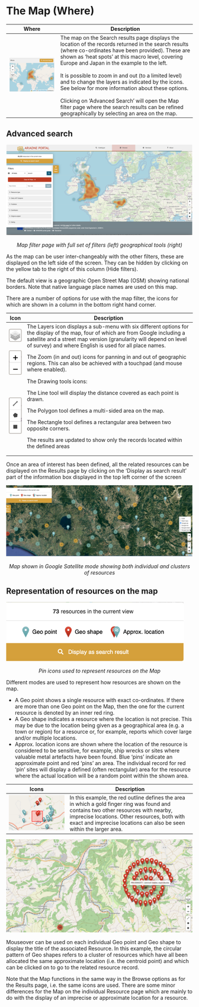 # The Map (Where)

| Where | Description |
| ----------- | ----------- |
| ![alt text](../assets/04-Map.png) | The map on the Search results page displays the location of the records returned in the search results (where co-ordinates have been provided). These are shown as ‘heat spots’ at this macro level, covering Europe and Japan in the example to the left. <Br><Br>It is possible to zoom in and out (to a limited level) and to change the layers as indicated by the icons. See below for more information about these options.<Br><Br>Clicking on ‘Advanced Search’ will open the Map filter page where the search results can be refined geographically by selecting an area on the map. |

## Advanced search

![alt text](../assets/05-Full-map-with-filters.png)

<p align=center>
<i>Map filter page with full set of filters (left) geographical tools (right)</i>

As the map can be user inter-changeably with the other filters, these are displayed on the left side of the screen. They can be hidden by clicking on the yellow tab to the right of this column (Hide filters). 

The default view is a geographic Open Street Map (OSM) showing national borders. Note that native language place names are used on this map. 

There are a number of options for use with the map filter, the icons for which are shown in a column in the bottom right hand corner. 

| Icon | Description |
| ----------- | ----------- |
| ![alt text](../assets/06-Layers-icon.png) | The Layers icon displays a sub-menu with six different options for the display of the map, four of which are from Google including a satellite and a street map version (granularity will depend on level of survey) and where English is used for all place names. |
| ![alt text](../assets/07-Zoom-icon.png) | The Zoom (in and out) icons for panning in and out of geographic regions. This can also be achieved with a touchpad (and mouse where enabled).|
|  ![alt text](../assets/08-Drawing-tool-icons.png) | The Drawing tools icons:<p>The Line tool will display the distance covered as each point is drawn. <p>The Polygon tool defines a multi-sided area on the map. <p>The Rectangle tool defines a rectangular area between two opposite corners. <p>The results are updated to show only the records located within the defined areas |

Once an area of interest has been defined, all the related resources can be displayed on the Results page by clicking on the ‘Display as search result’ part of the information box displayed in the top left corner of the screen

![alt text](../assets/09-Map-in-Google-satellite-mode-showing-resources.png)

<p align=center>
<i>Map shown in Google Satellite mode showing both individual and clusters of resources</i>

## Representation of resources on the map

![alt text](../assets/10-Map-pins.png)

<p align=center>
<i>Pin icons used to represent resources on the Map</i>
  
Different modes are used to represent how resources are shown on the map. 
- A Geo point shows a single resource with exact co-ordinates. If there are more than one Geo point on the Map, then the one for the current resource is denoted by an inner red ring. 
- A Geo shape indicates a resource where the location is not precise. This may be due to the location being given as a geographical area (e.g. a town or region) for a resource or, for example, reports which cover large and/or multiple locations.
- Approx. location icons are shown where the location of the resource is considered to be sensitive, for example, ship wrecks or sites where valuable metal artefacts have been found. Blue ‘pins’ indicate an approximate point and red ‘pins’ an area. The individual record for red ‘pin’ sites will display a defined (often rectangular) area for the resource where the actual location will be a random point within the shown area.

| Icons | Description |
| ----------- | ----------- |
| ![alt text](../assets/11-Red-pins-on-map.png) | In this example, the red outline defines the area in which a gold finger ring was found and contains two other resources with nearby, imprecise locations. Other resources, both with exact and imprecise locations can also be seen within the larger area. |

![alt text](../assets/12-Multiple-pins.png)

Mouseover can be used on each individual Geo point and Geo shape to display the title of the associated Resource. In this example, the circular pattern of Geo shapes refers to a cluster of resources which have all been allocated the same approximate location (i.e. the centroid point) and which can be clicked on to go to the related resource record. 

Note that the Map functions in the same way in the Browse options as for the Results page, i.e. the same icons are used. There are some minor differences for the Map on the individual Resource page which are mainly to do with the display of an imprecise or approximate location for a resource. 
